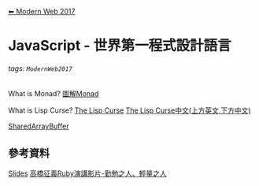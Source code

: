 [⬅ Modern Web 2017](https://hackmd.io/KwFgRsAMAcCMCmBaaA2AnAJkeFlEEMMMBmZdAMzDRTHMkliA?view)
# JavaScript - 世界第一程式設計語言

###### tags: `ModernWeb2017`

What is Monad?
[圖解Monad](http://www.ruanyifeng.com/blog/2015/07/monad.html)

What is Lisp Curse?
[The Lisp Curse](http://www.winestockwebdesign.com/Essays/Lisp_Curse.html)
[The Lisp Curse中文(上方英文,下方中文)](https://www.douban.com/note/291830530/)

[SharedArrayBuffer](https://developer.mozilla.org/zh-TW/docs/Web/JavaScript/Reference/Global_Objects/SharedArrayBuffer)



## 參考資料
[Slides](http://johnhax.net/2017/modern-web/slide?slide#0)
[高橋征義Ruby演講影片-勤勉之人、輕量之人](http://ithelp.ithome.com.tw/articles/10002637)


